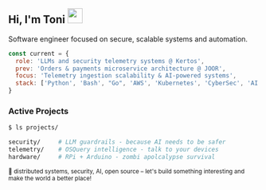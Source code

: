 ## Hi, I'm Toni <img src="https://raw.githubusercontent.com/MartinHeinz/MartinHeinz/master/wave.gif" width="30px">

Software engineer focused on secure, scalable systems and automation.

```javascript
const current = {
  role: 'LLMs and security telemetry systems @ Kertos',
  prev: 'Orders & payments microservice architecture @ JOOR',
  focus: 'Telemetry ingestion scalability & AI-powered systems',
  stack: ['Python', 'Bash', "Go", 'AWS', 'Kubernetes', 'CyberSec', 'AI']
}
```

### Active Projects

```bash
$ ls projects/

security/     # LLM guardrails - because AI needs to be safer
telemetry/    # OSQuery intelligence - talk to your devices
hardware/     # RPi + Arduino - zombi apolcalypse survival
```

<sub>💬 distributed systems, security, AI, open source – let's build something interesting and make the world a better place!</sub>
